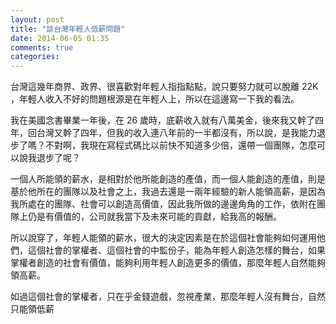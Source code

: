 ```yaml
---
layout: post
title: "談台灣年輕人低薪問題"
date: 2014-06-05 01:35
comments: true
categories: 
---
```


台灣這幾年商界、政界、很喜歡對年輕人指指點點，說只要努力就可以脫離 22K ，年輕人收入不好的問題根源是在年輕人上，所以在這邊寫一下我的看法。

我在美國念書畢業一年後，在 26 歲時，底薪收入就有八萬美金，後來我又幹了四年，回台灣又幹了四年，但我的收入連八年前的一半都沒有，所以說，是我能力退步了嗎？不對啊，我現在寫程式碼比以前快不知道多少倍，還帶一個團隊，怎麼可以說我退步了呢？

一個人所能領的薪水，是相對於他所能創造的產值，而一個人能創造的產值，則是基於他所在的團隊以及社會之上，我過去還是一兩年經驗的新人能領高薪，是因為我所處在的團隊、社會可以創造高價值，因此我所做的邊邊角角的工作，依附在團隊上仍是有價值的，公司就我當下及未來可能的貢獻，給我高的報酬。

所以說穿了，年輕人能領的薪水，很大的決定因素是在於這個社會能夠如何運用他們，這個社會的掌權者、這個社會的中監份子，能為年輕人創造怎樣的舞台，如果掌權者創造的社會有價值，能夠利用年輕人創造更多的價值，那麼年輕人自然能夠領高薪。

如過這個社會的掌權者，只在乎金錢遊戲，忽視產業，那麼年輕人沒有舞台，自然只能領低薪
